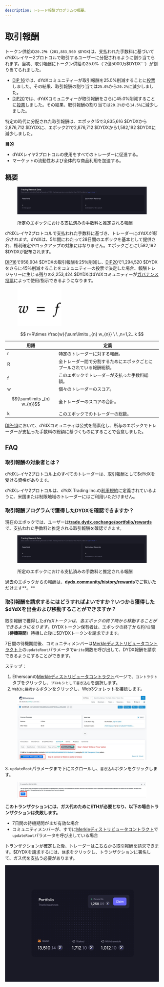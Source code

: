 ```yaml
---
description: トレード報酬プログラムの概要。
---
```


# 取引報酬

トークン供給の`20.2`**`％`**（`201,883,560 $DYDX`)は、支払われた手数料に基づいてdYdXレイヤー2プロトコルで取引するユーザーに分配されるように割り当てられます。当初、取引報酬にトークン供給の25.0%（`2億5000万$DYDX```）が割り当てられました。

* [DIP 16](https://github.com/dydxfoundation/dip/blob/master/content/dips/DIP-16.md)では、dYdXコミュニティーが取引報酬を25.0%削減することに[投票](https://dydx.community/dashboard/proposal/8)しました。その結果、取引報酬の割り当ては`25.0%`から`20.2%`に減少しました。
* [DIP20](https://dydx.community/dashboard/proposal/11)では、dYdXコミュニティーが取引報酬をさらに45.0%削減することに[投票](https://dydx.community/dashboard/proposal/11)しました。その結果、取引報酬の割り当ては`20.2%`から`14.5%`に減少しました。

特定の時代に分配された取引報酬は、エポック15で3,835,616 $DYDXから2,876,712 $DYDXに、エポック21で2,876,712 $DYDXから1,582,192 $DYDXに減少しました。

**目的**

* dYdXレイヤ2プロトコルの使用をすべてのトレーダーに促進する。
* マーケットの流動性および全体的な商品利用を加速する。

## **概要**

<figure><img src="../.gitbook/assets/1-fees-paid-estimated-rewards.png" alt=""><figcaption><p>所定のエポックにおける支払済みの手数料と推定される報酬</p></figcaption></figure>

dYdXレイヤ2プロトコルで支払われた手数料に基づき、トレーダーに$dYdXが配分されます。$dYdXは、5年間にわたって28日間のエポックを基本として提供され、権利確定やロックアップの対象にはなりません。エポックごとに1,582,192 $DYDXが配布されます。

[DIP16](https://dydx.community/dashboard/proposal/8)で958,904 $DYDXの取引報酬を25％削減し、[DIP20](https://dydx.community/dashboard/proposal/11)で1,294,520 $DYDXをさらに45％削減することをコミュニティーの投票で決定した場合、報酬トレジャリーに生じる残りの2,253,424 $DYDXはdYdXコミュニティーが[ガバナンス投票](https://docs.dydx.community/dydx-governance/voting-and-governance/governance-parameters)によって使用/指示できるようになります。

<figure><img src="../.gitbook/assets/1-trading-rewards-formula-new.png" alt=""><figcaption></figcaption></figure>

$$
r=R\times \frac{w}{\sum\limits _{n} w_{n}} \ \ ,n=1,2...k
$$

| 用語 | 定義 |
| ---------------------------- | ----------------------------------------------------------------------- |
| r | 特定のトレーダーに対する報酬。 |
| R | 全トレーダー間で分割するためにエポックごとにプールされている報酬総額。 |
| f | このエポックでトレーダーが支払った手数料総額。 |
| w | 個々のトレーダーのスコア。 |
| $${\sum\limits _{n} w_{n}}$$ | 全トレーダーのスコアの合計。 |
| k | このエポックでのトレーダーの総数。 |

[DIP-13](https://github.com/dydxfoundation/dip/blob/master/content/dips/DIP-13.md)において、dYdXコミュニティは公式を簡素化し、所与のエポックでトレーダーが支払った手数料の総額に基づくものにすることで合意しました。

## FAQ

### 取引報酬の対象者とは？

dYdXレイヤ2プロトコル上のすべてのトレーダーは、取引報酬として$dYdXを受ける資格があります。

dYdXレイヤ2プロトコルは、dYdX Trading Inc.の[利用規約](https://dydx.exchange/terms)に定義されているように、米国または制限地域のトレーダーにはご利用いただけません。

### 取引報酬プログラムで獲得したDYDXを確認できますか？

現在のエポックでは、ユーザーは[**trade.dydx.exchange/portfolio/rewards**](https://trade.dydx.exchange/portfolio/rewards)で、支払われた手数料と推定される取引報酬を確認できます。

<figure><img src="../.gitbook/assets/1-fees-paid-estimated-rewards.png" alt=""><figcaption><p>所定のエポックにおける支払済みの手数料と推定される報酬</p></figcaption></figure>

過去のエポックからの報酬は、[**dydx.community/history/rewards**](https://dydx.community/history/rewards)でご覧いただけます**。**

### 取引報酬を請求するにはどうすればよいですか？いつから獲得した$dYdXを出金および移動することができますか？

取引報酬で獲得した$dYdXトークンは、各エポックの終了時から移動することができるようになります。$DYDXトークン保有者は、エポックの終了から約`7日`間（**待機期間**）待機した後に$DYDXトークンを請求できます。

7日間の待機期間後、コミュニティメンバーは[Merkleディストリビュータコントラクト](https://etherscan.io/address/0x01d3348601968ab85b4bb028979006eac235a588#writeProxyContract)上の`updateRoot`パラメータで`Write`関数を呼び出して、DYDX報酬を請求できるようにすることができます。

ステップ：

1. Etherscanの[Merkleディストリビュータコントラクト](https://etherscan.io/address/0x01d3348601968ab85b4bb028979006eac235a588#writeProxyContract)ページで、`コントラクト`タブをクリックし、`プロキシとして書き込む`を選択します。
2. `Web3に接続する`ボタンをクリックし、Web3ウォレットを接続します。

<figure><img src="../.gitbook/assets/merkle-distributor-contract.jpeg" alt=""><figcaption></figcaption></figure>

3\. `updateRoot`パラメータまで下にスクロールし、`書き込み`ボタンをクリックします。

<figure><img src="../.gitbook/assets/updateRoot-claiming.jpeg" alt=""><figcaption></figcaption></figure>

**このトランザクションには、ガス代のためにETHが必要となり、以下の場合トランザクションは失敗します。**

* 7日間の待機期間がまだ有効な場合
* コミュニティメンバーが、すでに[Merkleディストリビュータコントラクト](https://etherscan.io/address/0x01d3348601968ab85b4bb028979006eac235a588#writeProxyContract)で`updateRoot`パラメータを呼び出している場合

トランザクションが確定した後、トレーダーは[こちら](https://dydx.community/dashboard)から取引報酬を請求できます。$DYDXを請求するには、`請`求をクリックし、トランザクションに署名して、ガス代を支払う必要があります。

![報酬のポートフォリオ概要](../.gitbook/assets/1-portfolio-overview-rewards.png)
